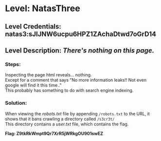 # Level: NatasThree
## Level Credentials: natas3:sJIJNW6ucpu6HPZ1ZAchaDtwd7oGrD14
## Level Description: *There's nothing on this page.*  

### Steps:
Inspecting the page html reveals... nothing.  
Except for a comment that says "No more information leaks!! Not even google will find it this time.."  
This probably has something to do with search engine indexing.  
### Solution: 
When viewing the *robots.txt* file by appending `/robots.txt` to the URL, it shows that it bans crawling a directory called `/s3cr3t/`  
This directory contains a *user.txt* file, which contains the flag.  


**Flag: Z9tkRkWmpt9Qr7XrR5jWRkgOU901swEZ**

